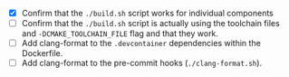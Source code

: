- [x] Confirm that the `./build.sh` script works for individual components
- [ ] Confirm that the `./build.sh` script is actually using the toolchain files and `-DCMAKE_TOOLCHAIN_FILE` flag and that they work.
- [ ] Add clang-format to the `.devcontainer` dependencies within the Dockerfile.
- [ ] Add clang-format to the pre-commit hooks (`./clang-format.sh`).